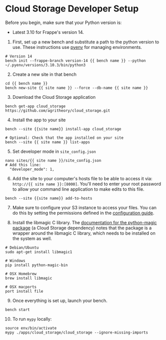 # Cloud Storage Developer Setup

Before you begin, make sure that your Python version is:
- Latest 3.10 for Frappe's version 14.

1. First, set up a new bench and substitute a path to the python version to use. These instructions use [pyenv](https://github.com/pyenv/pyenv) for managing environments.

```shell
# Version 14
bench init --frappe-branch version-14 {{ bench name }} --python ~/.pyenv/versions/3.10.3/bin/python3
```

2. Create a new site in that bench
```shell
cd {{ bench name }}
bench new-site {{ site name }} --force --db-name {{ site name }}
```

3. Download the Cloud Storage application
```shell
bench get-app cloud_storage https://github.com/agritheory/cloud_storage.git
```

4. Install the app to your site
```shell
bench --site {{site name}} install-app cloud_storage

# Optional: Check that the app installed on your site
bench --site {{ site name }} list-apps
```

5. Set developer mode in `site_config.json`
```shell
nano sites/{{ site name }}/site_config.json
# Add this line:
  "developer_mode": 1,
```

6. Add the site to your computer's hosts file to be able to access it via: `http://{{ site name }}:[8000]`. You'll need to enter your root password to allow your command line application to make edits to this file.
```shell
bench --site {{site name}} add-to-hosts
```

7. Make sure to configure your S3 instance to access your files. You can do this by setting the permissions defined in the [configuration guide](configuration.md).

8. Install the libmagic C library. The [documentation for the python-magic package](https://pypi.org/project/python-magic/) (a Cloud Storage dependency) notes that the package is a wrapper around the libmagic C library, which needs to be installed on the system as well.
```shell
# Debian/Ubuntu
sudo apt-get install libmagic1

# Windows
pip install python-magic-bin

# OSX Homebrew
brew install libmagic

# OSX macports
port install file
```

9. Once everything is set up, launch your bench.
```shell
bench start
```

10. To run `mypy` locally:
```shell
source env/bin/activate
mypy ./apps/cloud_storage/cloud_storage --ignore-missing-imports
```